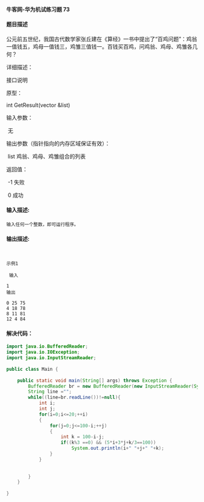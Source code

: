 #### 牛客网-华为机试练习题 73

#### 题目描述

公元前五世纪，我国古代数学家张丘建在《算经》一书中提出了“百鸡问题”：鸡翁一值钱五，鸡母一值钱三，鸡雏三值钱一。百钱买百鸡，问鸡翁、鸡母、鸡雏各几何？

详细描述：

接口说明

原型：

int GetResult(vector &list)

输入参数：

​        无

输出参数（指针指向的内存区域保证有效）：

​    list  鸡翁、鸡母、鸡雏组合的列表

返回值：

​     -1 失败     

​     0 成功


#### 输入描述:

```
输入任何一个整数，即可运行程序。
```

#### 输出描述:

```


示例1

 输入

1
输出

0 25 75
4 18 78
8 11 81
12 4 84
```

#### 解决代码：

```java
import java.io.BufferedReader;
import java.io.IOException;
import java.io.InputStreamReader;
   
public class Main {
    
    public static void main(String[] args) throws Exception {
        BufferedReader br = new BufferedReader(new InputStreamReader(System.in));
        String line ="";
        while((line=br.readLine())!=null){
            int i;
            int j;
            for(i=0;i<=20;++i)
            {
                for(j=0;j<=100-i;++j)
                {
                    int k = 100-i-j;
                    if((k%3 ==0) && (5*i+3*j+k/3==100))
                        System.out.println(i+" "+j+" "+k);
                }
            }
    
    
        }
    }
    
}

```

